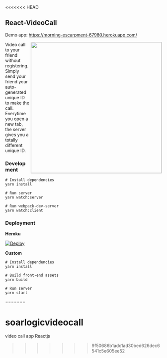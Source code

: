 <<<<<<< HEAD
## React-VideoCall
Demo app: https://morning-escarpment-67980.herokuapp.com/  

<img align="right" width="420" src="https://raw.githubusercontent.com/nguymin4/react-videocall/master/screenshots/1.png"  alt =" " style="border: solid 1px #d4d4d4" />
  
Video call to your friend without registering. 
Simply send your friend your auto-generated unique ID to make the call.  
Everytime you open a new tab, the server gives you a totally different unique ID.

### Development

```
# Install dependencies
yarn install

# Run server
yarn watch:server

# Run webpack-dev-server
yarn watch:client
```


### Deployment

**Heroku**

[![Deploy](https://www.herokucdn.com/deploy/button.svg)](https://heroku.com/deploy?template=https://github.com/nguymin4/react-videocall/tree/production)

**Custom**
```
# Install dependencies
yarn install

# Build front-end assets
yarn build

# Run server
yarn start
```
=======
# soarlogicvideocall
video call app Reactjs
>>>>>>> 9f50686b1adc1ad30bed626dec6541c5e605ee52
